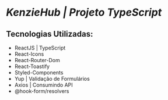 # *KenzieHub | Projeto TypeScript*

## Tecnologias Utilizadas:

* ReactJS | TypeScript
* React-Icons
* React-Router-Dom
* React-Toastify
* Styled-Components
* Yup | Validação de Formulários
* Axios | Consumindo API
* @hook-form/resolvers
